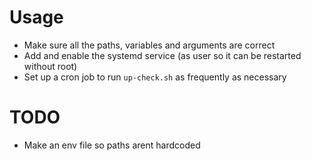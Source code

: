 # Usage
- Make sure all the paths, variables and arguments are correct
- Add and enable the systemd service (as user so it can be restarted without root)
- Set up a cron job to run `up-check.sh` as frequently as necessary

# TODO
- Make an env file so paths arent hardcoded
